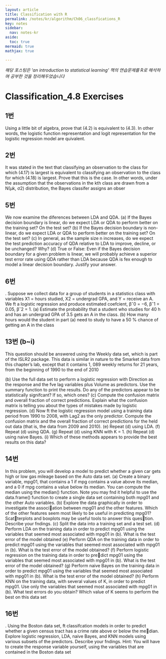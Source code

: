 ```yaml
---
layout: article
title: Classification with R
permalink: /notes/kr/algorithm/Ch06_classfications_R
key: notes
sidebar:
  nav: notes-kr
aside:
  toc: true
mermaid: true
mathjax: true

---
```



*해당 포스팅은 'an introduction to statistical learning' 책의 연습문제를 R로 해석하며 공부한 것을 정리해두었습니다*


# Classification_4.8 Exercises


## 1번

 Using a little bit of algebra, prove that (4.2) is equivalent to (4.3). In other words, the logistic function representation and logit representation for the logistic regression model are quivalent.


## 2번

It was stated in the text that classifying an observation to the class for which (4.17) is largest is equivalent to classifying an observation to the class for which (4.18) is largest. Prove that this is the case. In other words, under the assumption that the observations in the kth class are drawn from a N(µk, σ2) distribution, the Bayes classifer assigns an obser

## 5번
We now examine the diferences between LDA and QDA.
(a) If the Bayes decision boundary is linear, do we expect LDA or
QDA to perform better on the training set? On the test set?
(b) If the Bayes decision boundary is non-linear, do we expect LDA
or QDA to perform better on the training set? On the test set?
(c) In general, as the sample size n increases, do we expect the test
prediction accuracy of QDA relative to LDA to improve, decline,
or be unchanged? Why?
(d) True or False: Even if the Bayes decision boundary for a given
problem is linear, we will probably achieve a superior test error rate using QDA rather than LDA because QDA is fex enough to model a linear decision boundary. Justify your answer.


## 6번

. Suppose we collect data for a group of students in a statistics class
with variables X1 = hours studied, X2 = undergrad GPA, and Y =
receive an A. We ft a logistic regression and produce estimated
coefcient, βˆ0 = −6, βˆ1 = 0.05, βˆ2 = 1.
(a) Estimate the probability that a student who studies for 40 h and
has an undergrad GPA of 3.5 gets an A in the class.
(b) How many hours would the student in part (a) need to study to
have a 50 % chance of getting an A in the class

## 13번 (b~i)

This question should be answered using the Weekly data set, which
is part of the ISLR2 package. This data is similar in nature to the
Smarket data from this chapter’s lab, except that it contains 1, 089
weekly returns for 21 years, from the beginning of 1990 to the end of
2010


(b) Use the full data set to perform a logistic regression with
Direction as the response and the fve lag variables plus Volume
as predictors. Use the summary function to print the results. Do
any of the predictors appear to be statistically signifcant? If so,
which ones?
(c) Compute the confusion matrix and overall fraction of correct
predictions. Explain what the confusion matrix is telling you
about the types of mistakes made by logistic regression.
(d) Now ft the logistic regression model using a training data period
from 1990 to 2008, with Lag2 as the only predictor. Compute the
confusion matrix and the overall fraction of correct predictions
for the held out data (that is, the data from 2009 and 2010).
(e) Repeat (d) using LDA.
(f) Repeat (d) using QDA.
(g) Repeat (d) using KNN with K = 1.
(h) Repeat (d) using naive Bayes.
(i) Which of these methods appears to provide the best results on
this data?


## 14번

In this problem, you will develop a model to predict whether a given
car gets high or low gas mileage based on the Auto data set.
(a) Create a binary variable, mpg01, that contains a 1 if mpg contains
a value above its median, and a 0 if mpg contains a value below
its median. You can compute the median using the median()
function. Note you may fnd it helpful to use the data.frame()
function to create a single data set containing both mpg01 and
the other Auto variables.
(b) Explore the data graphically in order to investigate the association between mpg01 and the other features. Which of the other
features seem most likely to be useful in predicting mpg01? Scatterplots and boxplots may be useful tools to answer this question. Describe your fndings.
(c) Split the data into a training set and a test set.
(d) Perform LDA on the training data in order to predict mpg01
using the variables that seemed most associated with mpg01 in
(b). What is the test error of the model obtained (e) Perform QDA on the training data in order to predict mpg01
using the variables that seemed most associated with mpg01 in
(b). What is the test error of the model obtained?
(f) Perform logistic regression on the training data in order to predict mpg01 using the variables that seemed most associated with
mpg01 in (b). What is the test error of the model obtained?
(g) Perform naive Bayes on the training data in order to predict
mpg01 using the variables that seemed most associated with mpg01
in (b). What is the test error of the model obtained?
(h) Perform KNN on the training data, with several values of K, in
order to predict mpg01. Use only the variables that seemed most
associated with mpg01 in (b). What test errors do you obtain?
Which value of K seems to perform the best on this data set

## 16번

. Using the Boston data set, ft classifcation models in order to predict
whether a given census tract has a crime rate above or below the median. Explore logistic regression, LDA, naive Bayes, and KNN models
using various subsets of the predictors. Describe your fndings.
Hint: You will have to create the response variable yourself, using the
variables that are contained in the Boston data set